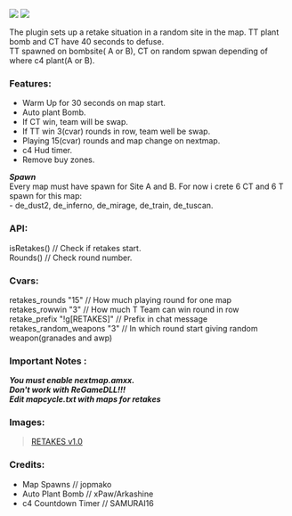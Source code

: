 
![](https://img.shields.io/badge/version-1.0-green?style=for-the-badge)
![](https://img.shields.io/badge/alghtryer@gmail.com-black?logo=gmail&style=for-the-badge)


The plugin sets up a retake situation in a random site in the map. TT plant bomb and CT have 40 seconds to defuse. <br>
TT spawned on bombsite( A or B), CT on random spwan depending of where c4 plant(A or B). 

### Features: 
- Warm Up for 30 seconds on map start. 
- Auto plant Bomb. 
- If CT win, team will be swap.
- If TT win 3(cvar) rounds in row, team well be swap.
- Playing 15(cvar) rounds and map change on nextmap.
- c4 Hud timer.
- Remove buy zones.

***Spawn*** <br>
Every map must have spawn for Site A and B. For now i crete 6 CT and 6 T spawn for this map: <br>
	- de_dust2, de_inferno, de_mirage, de_train, de_tuscan.

### API:
isRetakes()	// Check if retakes start. <br>
Rounds()	// Check round number.	
		
### Cvars:
retakes_rounds "15"			// How much playing round for one map <br>
retakes_rowwin "3"			// How much T Team can win round in row <br>
retake_prefix "!g[RETAKES]"		// Prefix in chat message <br>
retakes_random_weapons "3"		// In which round start giving random weapon(granades and awp) 


### Important Notes :
***You must enable nextmap.amxx.*** <br>
***Don't work with ReGameDLL!!!*** <br>
***Edit mapcycle.txt with maps for retakes*** 

### Images: 
<blockquote class="imgur-embed-pub" lang="en" data-id="a/J8ev5N8" data-context="false"><a href="//imgur.com/a/J8ev5N8">RETAKES v1.0</a></blockquote><script async src="//s.imgur.com/min/embed.js" charset="utf-8"></script>


### Credits:
- Map Spawns 			// jopmako 
- Auto Plant Bomb		// xPaw/Arkashine
- c4 Countdown Timer		// SAMURAI16 
